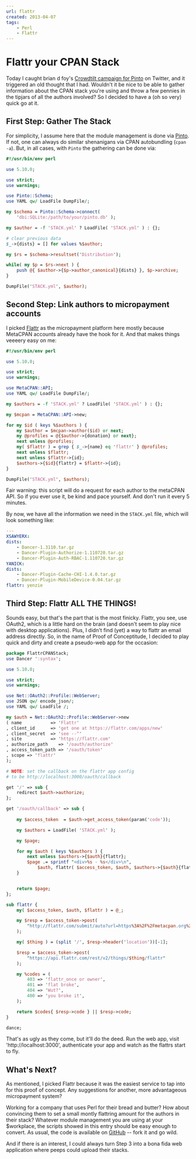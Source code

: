```yaml
---
url: flattr
created: 2013-04-07
tags:
    - Perl
    - Flattr
---
```


# Flattr your CPAN Stack

Today I caught brian d foy's [Crowdtilt campaign for
Pinto](https://www.crowdtilt.com/campaigns/specify-module-version-ranges-in-pint/contributors)
on Twitter, and it triggered an old thought that I had. Wouldn't it be nice to
be able to gather information about the CPAN stack you're using and throw a
few pennies in the tipjars of all the authors involved? So I decided to have a
(oh so very) quick go at it.

## First Step: Gather The Stack

For simplicity, I assume here that the module management is done via
[Pinto](cpan). If not, one can always do similar shenanigans via
CPAN autobundling (`cpan -a`). But, in all cases, with `Pinto` the gathering
can be done via:

```perl
#!/usr/bin/env perl

use 5.10.0;

use strict;
use warnings;

use Pinto::Schema;
use YAML qw/ LoadFile DumpFile/;

my $schema = Pinto::Schema->connect(
    'dbi:SQLite:/path/to/your/pinto.db' );

my $author = -f 'STACK.yml' ? LoadFile( 'STACK.yml' ) : {};

# clear previous data
$_->{dists} = [] for values %$author;

my $rs = $schema->resultset('Distribution');

while( my $p = $rs->next ) {
    push @{ $author->{$p->author_canonical}{dists} }, $p->archive;
}

DumpFile('STACK.yml', $author);
```

## Second Step: Link authors to micropayment accounts

I picked [Flattr](http://flattr.com) as the micropayment platform here
mostly because MetaCPAN accounts already have the hook for it. And that makes
things veeeery easy on me:

```perl
#!/usr/bin/env perl 

use 5.10.0;

use strict;
use warnings;

use MetaCPAN::API;
use YAML qw/ LoadFile DumpFile/;

my $authors = -f 'STACK.yml' ? LoadFile( 'STACK.yml' ) : {};

my $mcpan = MetaCPAN::API->new;

for my $id ( keys %$authors ) {
    my $author = $mcpan->author($id) or next;
    my @profiles = @{$author->{donation} or next};
    next unless @profiles;
    my( $flattr ) = grep { $_->{name} eq 'flattr' } @profiles;
    next unless $flattr;
    next unless $flattr->{id};
    $authors->{$id}{flattr} = $flattr->{id};
}

DumpFile('STACK.yml', $authors);
```


Fair warning: this script will do a request for each author to the metaCPAN
API. So if you ever use it, be kind and pace yourself. And don't run it every
5 minutes.

By now, we have all the information we need in the `STACK.yml` file, which
will look something like:

```yaml
---
XSAWYERX:
dists:
    - Dancer-1.3110.tar.gz
    - Dancer-Plugin-Authorize-1.110720.tar.gz
    - Dancer-Plugin-Auth-RBAC-1.110720.tar.gz
YANICK:
dists:
    - Dancer-Plugin-Cache-CHI-1.4.0.tar.gz
    - Dancer-Plugin-MobileDevice-0.04.tar.gz
flattr: yenzie
```

## Third Step: Flattr ALL THE THINGS!

Sounds easy, but that's the part that is the most finicky. Flattr, you see, 
use OAuth2, which is a little hard on the brain (and doesn't seem to play nice
with desktop applications).  Plus, I didn't find (yet)
a way to flattr an email address directly. So, in the name of Proof of
Conceptitude, I decided to play quick and dirty and create a pseudo-web app
for the occasion: 

```perl
package FlattrCPANStack;
use Dancer ':syntax';

use 5.10.0;

use strict;
use warnings;

use Net::OAuth2::Profile::WebServer;
use JSON qw/ encode_json/;
use YAML qw/ LoadFile /;

my $auth = Net::OAuth2::Profile::WebServer->new
( name           => 'Flattr'
, client_id      => 'get one at https://flattr.com/apps/new'
, client_secret  => 'see --^'
, site           => 'https://flattr.com'
, authorize_path    => '/oauth/authorize'
, access_token_path => '/oauth/token'
, scope => 'flattr'
);

# NOTE: set the callback on the flattr app config 
# to be http://localhost:3000/oauth/callback

get '/' => sub {
    redirect $auth->authorize;
};

get '/oauth/callback' => sub {
    
    my $access_token  = $auth->get_access_token(param('code'));

    my $authors = LoadFile( 'STACK.yml' );

    my $page;

    for my $auth ( keys %$authors ) {
        next unless $authors->{$auth}{flattr};
        $page .= sprintf "<div>%s - %s</div>\n",
            $auth, flattr( $access_token, $auth, $authors->{$auth}{flattr} );
    }


    return $page;
};

sub flattr {
    my( $access_token, $auth, $flattr ) = @_;

    my $resp = $access_token->post(
        "http://flattr.com/submit/auto?url=https%3A%2F%2Fmetacpan.org%2Fauthor%2F$auth&user_id=$flattr"
    );

    my( $thing ) = (split '/', $resp->header('location'))[-1];

    $resp = $access_token->post(
        "https://api.flattr.com/rest/v2/things/$thing/flattr"
    );

    my %codes = (
        403 => 'flattr_once or owner',
        401 => 'flat broke',
        404 => 'Wut?',
        400 => 'you broke it',
    );

    return $codes{ $resp->code } || $resp->code;
}

dance;
```

That's as ugly as they come, but it'll do the deed. Run the web app, visit
'http://localhost:3000', authenticate your app and watch as the flattrs start
to fly.

## What's Next?

As mentioned, I picked Flattr because it was the easiest service to tap
into for this proof of concept. Any suggestions for another,  more
advantageous micropayment system?

Working for a company that uses Perl for their bread and butter? How about
convincing them to set a small montly flattring amount for the authors in their
stack? Whatever module management you are using at your $workplace, the
scripts showed in this entry should be easy enough to convert.
As usual, the code is available on
[GitHub](https://github.com/yanick/flattr_cpan_stack) --
fork it and go wild.

And if there is an interest, I could always turn Step 3 into a bona fida
web application where peeps could upload their stacks. 


